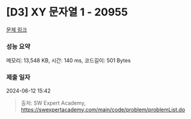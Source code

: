 # [D3] XY 문자열 1 - 20955 

[문제 링크](https://swexpertacademy.com/main/code/problem/problemDetail.do?contestProbId=AY_gm8_6NjcDFAVF) 

### 성능 요약

메모리: 13,548 KB, 시간: 140 ms, 코드길이: 501 Bytes

### 제출 일자

2024-06-12 15:42



> 출처: SW Expert Academy, https://swexpertacademy.com/main/code/problem/problemList.do